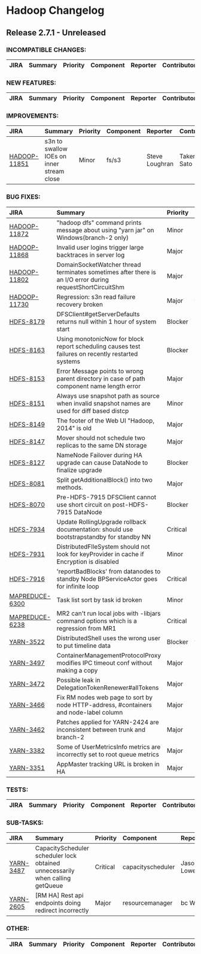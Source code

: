 
<!---
# Licensed to the Apache Software Foundation (ASF) under one
# or more contributor license agreements.  See the NOTICE file
# distributed with this work for additional information
# regarding copyright ownership.  The ASF licenses this file
# to you under the Apache License, Version 2.0 (the
# "License"); you may not use this file except in compliance
# with the License.  You may obtain a copy of the License at
#
#     http://www.apache.org/licenses/LICENSE-2.0
#
# Unless required by applicable law or agreed to in writing, software
# distributed under the License is distributed on an "AS IS" BASIS,
# WITHOUT WARRANTIES OR CONDITIONS OF ANY KIND, either express or implied.
# See the License for the specific language governing permissions and
# limitations under the License.
-->
# Hadoop Changelog

## Release 2.7.1 - Unreleased

### INCOMPATIBLE CHANGES:

| JIRA | Summary | Priority | Component | Reporter | Contributor |
|:---- |:---- | :--- |:---- |:---- |:---- |


### NEW FEATURES:

| JIRA | Summary | Priority | Component | Reporter | Contributor |
|:---- |:---- | :--- |:---- |:---- |:---- |


### IMPROVEMENTS:

| JIRA | Summary | Priority | Component | Reporter | Contributor |
|:---- |:---- | :--- |:---- |:---- |:---- |
| [HADOOP-11851](https://issues.apache.org/jira/browse/HADOOP-11851) | s3n to swallow IOEs on inner stream close |  Minor | fs/s3 | Steve Loughran | Takenori Sato |


### BUG FIXES:

| JIRA | Summary | Priority | Component | Reporter | Contributor |
|:---- |:---- | :--- |:---- |:---- |:---- |
| [HADOOP-11872](https://issues.apache.org/jira/browse/HADOOP-11872) | "hadoop dfs" command prints message about using "yarn jar" on Windows(branch-2 only) |  Minor | scripts | Varun Vasudev | Varun Vasudev |
| [HADOOP-11868](https://issues.apache.org/jira/browse/HADOOP-11868) | Invalid user logins trigger large backtraces in server log |  Major | . | Chang Li | Chang Li |
| [HADOOP-11802](https://issues.apache.org/jira/browse/HADOOP-11802) | DomainSocketWatcher thread terminates sometimes after there is an I/O error during requestShortCircuitShm |  Major | . | Eric Payne | Colin Patrick McCabe |
| [HADOOP-11730](https://issues.apache.org/jira/browse/HADOOP-11730) | Regression: s3n read failure recovery broken |  Major | fs/s3 | Takenori Sato | Takenori Sato |
| [HDFS-8179](https://issues.apache.org/jira/browse/HDFS-8179) | DFSClient#getServerDefaults returns null within 1 hour of system start |  Blocker | . | Xiaoyu Yao | Xiaoyu Yao |
| [HDFS-8163](https://issues.apache.org/jira/browse/HDFS-8163) | Using monotonicNow for block report scheduling causes test failures on recently restarted systems |  Blocker | datanode | Arpit Agarwal | Arpit Agarwal |
| [HDFS-8153](https://issues.apache.org/jira/browse/HDFS-8153) | Error Message points to wrong parent directory in case of path component name length error |  Major | namenode | Anu Engineer | Anu Engineer |
| [HDFS-8151](https://issues.apache.org/jira/browse/HDFS-8151) | Always use snapshot path as source when invalid snapshot names are used for diff based distcp |  Minor | distcp | Sushmitha Sreenivasan | Jing Zhao |
| [HDFS-8149](https://issues.apache.org/jira/browse/HDFS-8149) | The footer of the Web UI "Hadoop, 2014" is old |  Major | . | Akira AJISAKA | Brahma Reddy Battula |
| [HDFS-8147](https://issues.apache.org/jira/browse/HDFS-8147) | Mover should not schedule two replicas to the same DN storage |  Major | balancer & mover | surendra singh lilhore | surendra singh lilhore |
| [HDFS-8127](https://issues.apache.org/jira/browse/HDFS-8127) | NameNode Failover during HA upgrade can cause DataNode to finalize upgrade |  Blocker | ha | Jing Zhao | Jing Zhao |
| [HDFS-8081](https://issues.apache.org/jira/browse/HDFS-8081) | Split getAdditionalBlock() into two methods. |  Major | . | Konstantin Shvachko | Konstantin Shvachko |
| [HDFS-8070](https://issues.apache.org/jira/browse/HDFS-8070) | Pre-HDFS-7915 DFSClient cannot use short circuit on post-HDFS-7915 DataNode |  Blocker | caching | Gopal V | Colin Patrick McCabe |
| [HDFS-7934](https://issues.apache.org/jira/browse/HDFS-7934) | Update RollingUpgrade rollback documentation: should use bootstrapstandby for standby NN |  Critical | documentation | J.Andreina | J.Andreina |
| [HDFS-7931](https://issues.apache.org/jira/browse/HDFS-7931) | DistributedFIleSystem should not look for keyProvider in cache if Encryption is disabled |  Minor | hdfs-client | Arun Suresh | Arun Suresh |
| [HDFS-7916](https://issues.apache.org/jira/browse/HDFS-7916) | 'reportBadBlocks' from datanodes to standby Node BPServiceActor goes for infinite loop |  Critical | datanode | Vinayakumar B | Vinayakumar B |
| [MAPREDUCE-6300](https://issues.apache.org/jira/browse/MAPREDUCE-6300) | Task list sort by task id broken |  Minor | . | Siqi Li | Siqi Li |
| [MAPREDUCE-6238](https://issues.apache.org/jira/browse/MAPREDUCE-6238) | MR2 can't run local jobs with -libjars command options which is a regression from MR1 |  Critical | mrv2 | zhihai xu | zhihai xu |
| [YARN-3522](https://issues.apache.org/jira/browse/YARN-3522) | DistributedShell uses the wrong user to put timeline data |  Blocker | timelineserver | Zhijie Shen | Zhijie Shen |
| [YARN-3497](https://issues.apache.org/jira/browse/YARN-3497) | ContainerManagementProtocolProxy modifies IPC timeout conf without making a copy |  Major | client | Jason Lowe | Jason Lowe |
| [YARN-3472](https://issues.apache.org/jira/browse/YARN-3472) | Possible leak in DelegationTokenRenewer#allTokens |  Major | . | Jian He | Rohith |
| [YARN-3466](https://issues.apache.org/jira/browse/YARN-3466) | Fix RM nodes web page to sort by node HTTP-address, #containers and node-label column |  Major | resourcemanager, webapp | Jason Lowe | Jason Lowe |
| [YARN-3462](https://issues.apache.org/jira/browse/YARN-3462) | Patches applied for YARN-2424 are inconsistent between trunk and branch-2 |  Major | . | Sidharta Seethana | Naganarasimha G R |
| [YARN-3382](https://issues.apache.org/jira/browse/YARN-3382) | Some of UserMetricsInfo metrics are incorrectly set to root queue metrics |  Major | webapp | Rohit Agarwal | Rohit Agarwal |
| [YARN-3351](https://issues.apache.org/jira/browse/YARN-3351) | AppMaster tracking URL is broken in HA |  Major | webapp | Anubhav Dhoot | Anubhav Dhoot |


### TESTS:

| JIRA | Summary | Priority | Component | Reporter | Contributor |
|:---- |:---- | :--- |:---- |:---- |:---- |


### SUB-TASKS:

| JIRA | Summary | Priority | Component | Reporter | Contributor |
|:---- |:---- | :--- |:---- |:---- |:---- |
| [YARN-3487](https://issues.apache.org/jira/browse/YARN-3487) | CapacityScheduler scheduler lock obtained unnecessarily when calling getQueue |  Critical | capacityscheduler | Jason Lowe | Jason Lowe |
| [YARN-2605](https://issues.apache.org/jira/browse/YARN-2605) | [RM HA] Rest api endpoints doing redirect incorrectly |  Major | resourcemanager | bc Wong | Xuan Gong |


### OTHER:

| JIRA | Summary | Priority | Component | Reporter | Contributor |
|:---- |:---- | :--- |:---- |:---- |:---- |


